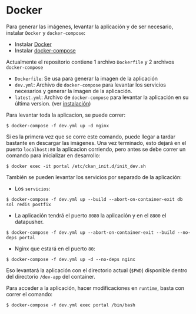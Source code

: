 # Docker

Para generar las imágenes, levantar la aplicación y de ser necesario, instalar `Docker` y `docker-compose`:

* Instalar [Docker](https://docs.docker.com/engine/installation/linux/ubuntu/)
* Instalar [docker-compose](https://docs.docker.com/compose/install/)

Actualmente el repositorio contiene 1 archivo `Dockerfile` y 2 archivos `docker-compose`

* `Dockerfile`: Se usa para generar la imagen de la aplicación
* `dev.yml`: Archivo de `docker-compose` para levantar los servicios necesarios y generar la imagen de la aplicación.
* `latest.yml`: Archivo de `docker-compose` para levantar la aplicación en su última version. (ver [instalación](docs/setup/install.md))

Para levantar toda la aplicacion, se puede correr:

    $ docker-compose -f dev.yml up -d nginx
    
Si es la primera vez que se corre este comando, puede llegar a tardar bastante en descargar las imágenes.
Una vez terminado, esto dejará en el puerto `localhost:80` la aplicacion corriendo, pero antes se debe correr un comando para inicializar en desarrollo:

    $ docker exec -it portal /etc/ckan_init.d/init_dev.sh


También se pueden levantar los servicios por separado de la aplicación:

* Los `servicios`:

```$ docker-compose -f dev.yml up --build --abort-on-container-exit db sol redis postfix```

* La aplicación tendrá el puerto `8080` la aplicación y en el `8800` el datapusher.
    
```$ docker-compose -f dev.yml up --abort-on-container-exit --build --no-deps portal```

* Nginx que estará en el puerto `80`:
    
```$ docker-compose -f dev.yml up -d --no-deps nginx```

Eso levantará la aplicación con el directorio actual (`$PWD`) disponible dentro del directorio `/dev-app` del container.

Para acceder a la aplicación, hacer modificaciones en `runtime`, basta con correr el comando:

    $ docker-compose -f dev.yml exec portal /bin/bash


